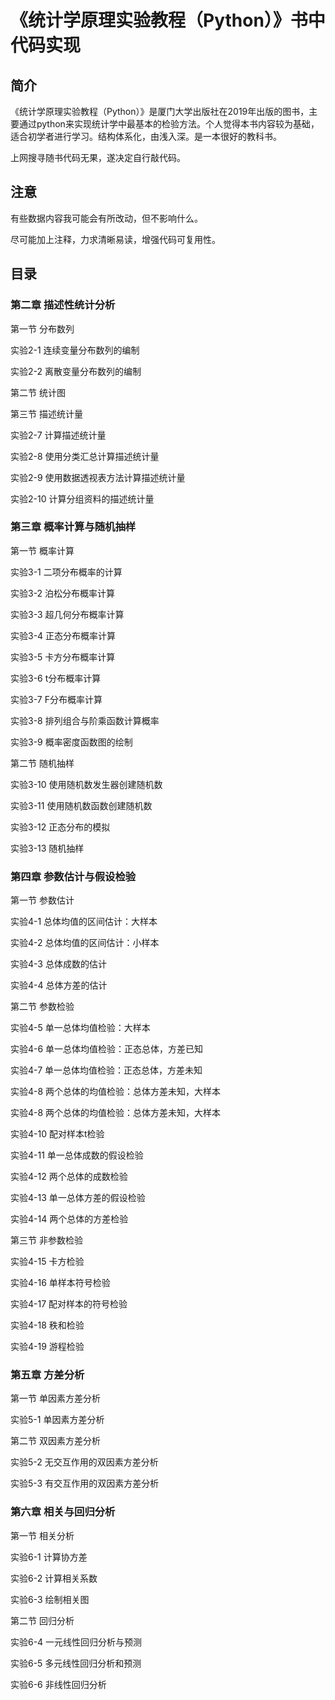 # 《统计学原理实验教程（Python）》书中代码实现

## 简介

《统计学原理实验教程（Python）》是厦门大学出版社在2019年出版的图书，主要通过python来实现统计学中最基本的检验方法。个人觉得本书内容较为基础，适合初学者进行学习。结构体系化，由浅入深。是一本很好的教科书。

上网搜寻随书代码无果，遂决定自行敲代码。

## 注意

有些数据内容我可能会有所改动，但不影响什么。

尽可能加上注释，力求清晰易读，增强代码可复用性。
## 目录
### 第二章 描述性统计分析

第一节 分布数列

实验2-1 连续变量分布数列的编制

实验2-2 离散变量分布数列的编制

第二节 统计图

第三节 描述统计量

实验2-7 计算描述统计量

实验2-8 使用分类汇总计算描述统计量

实验2-9 使用数据透视表方法计算描述统计量

实验2-10 计算分组资料的描述统计量

### 第三章 概率计算与随机抽样

第一节 概率计算

实验3-1 二项分布概率的计算

实验3-2 泊松分布概率计算

实验3-3 超几何分布概率计算

实验3-4 正态分布概率计算

实验3-5 卡方分布概率计算

实验3-6 t分布概率计算

实验3-7 F分布概率计算

实验3-8 排列组合与阶乘函数计算概率

实验3-9 概率密度函数图的绘制

第二节 随机抽样

实验3-10 使用随机数发生器创建随机数

实验3-11 使用随机数函数创建随机数

实验3-12 正态分布的模拟

实验3-13 随机抽样

### 第四章 参数估计与假设检验

第一节 参数估计

实验4-1 总体均值的区间估计：大样本

实验4-2 总体均值的区间估计：小样本

实验4-3 总体成数的估计

实验4-4 总体方差的估计

第二节 参数检验

实验4-5 单一总体均值检验：大样本

实验4-6 单一总体均值检验：正态总体，方差已知

实验4-7 单一总体均值检验：正态总体，方差未知

实验4-8 两个总体的均值检验：总体方差未知，大样本

实验4-8 两个总体的均值检验：总体方差未知，大样本

实验4-10 配对样本t检验

实验4-11 单一总体成数的假设检验

实验4-12 两个总体的成数检验

实验4-13 单一总体方差的假设检验

实验4-14 两个总体的方差检验

第三节 非参数检验

实验4-15 卡方检验

实验4-16 单样本符号检验

实验4-17 配对样本的符号检验

实验4-18 秩和检验

实验4-19 游程检验

### 第五章 方差分析

第一节 单因素方差分析

实验5-1 单因素方差分析

第二节 双因素方差分析

实验5-2 无交互作用的双因素方差分析

实验5-3 有交互作用的双因素方差分析

### 第六章 相关与回归分析

第一节 相关分析

实验6-1 计算协方差

实验6-2 计算相关系数

实验6-3 绘制相关图

第二节 回归分析

实验6-4 一元线性回归分析与预测

实验6-5 多元线性回归分析和预测

实验6-6 非线性回归分析
